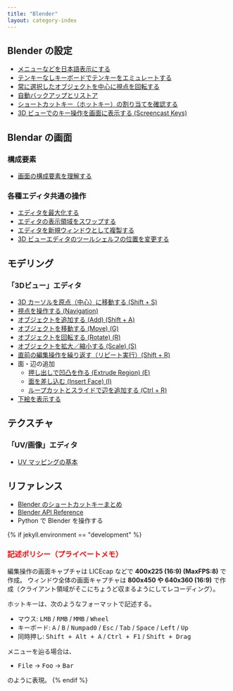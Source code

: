 ```yaml
---
title: "Blender"
layout: category-index
---
```


Blender の設定
----
- [メニューなどを日本語表示にする](settings/japanese.html)
- [テンキーなしキーボードでテンキーをエミュレートする](settings/emulate-tenkeys.html)
- [常に選択したオブジェクトを中心に視点を回転する](settings/rotate-around-selection.html)
- [自動バックアップとリストア](settings/backup.html)
- [ショートカットキー（ホットキー）の割り当てを確認する](settings/shortcut-keys.html)
- [3D ビューでのキー操作を画面に表示する (Screencast Keys)](settings/screencast-keys.html)


Blendar の画面
----
### 構成要素
- [画面の構成要素を理解する](ui/window.html)

### 各種エディタ共通の操作
- [エディタを最大化する](ui/expand-editor.html)
- [エディタの表示領域をスワップする](ui/swap-editors.html)
- [エディタを新規ウィンドウとして複製する](ui/duplicate-window.html)
- [3D ビューエディタのツールシェルフの位置を変更する](ui/flip-regions.html)


モデリング
----

### 「3Dビュー」エディタ
- [3D カーソルを原点（中心）に移動する (Shift + S)](3dview/snap-cursor-to-center.html)
- [視点を操作する (Navigation)](basic/navigation.html)
- [オブジェクトを追加する (Add) (Shift + A)](3dview/add.html)
- [オブジェクトを移動する (Move) (G)](3dview/move.html)
- [オブジェクトを回転する (Rotate) (R)](3dview/rotate.html)
- [オブジェクトを拡大／縮小する (Scale) (S)](3dview/scale.html)
- [直前の編集操作を繰り返す（リピート実行）(Shift + R)](3dview/repeat.html)
- 面・辺の追加
    - [押し出しで凹凸を作る (Extrude Region) (E)](3dview/extrude.html)
    - [面を差し込む (Insert Face) (I)](3dview/insert-face.html)
    - [ループカットとスライドで辺を追加する (Ctrl + R)](3dview/loopcut.html)
- [下絵を表示する](basic/underdrawing.html)


テクスチャ
----

### 「UV/画像」エディタ
- [UV マッピングの基本](texture/uv-mapping.html)


リファレンス
----
- [Blender のショートカットキーまとめ](shortcut/)
- [Blender API Reference](https://docs.blender.org/api/blender_python_api_current/)
- Python で Blender を操作する <!-- scripting/ -->

{% if jekyll.environment == "development" %}
<h3 style="color:red">記述ポリシー（プライベートメモ）</h3>

編集操作の画面キャプチャは LICEcap などで **400x225 (16:9) (MaxFPS:8)** で作成。
ウィンドウ全体の画面キャプチャは **800x450 や 640x360 (16:9)** で作成（クライアント領域がそこにちょうど収まるようにしてレコーディング）。

ホットキーは、次のようなフォーマットで記述する。

- マウス: <kbd>LMB</kbd> / <kbd>RMB</kbd> / <kbd>MMB</kbd> / <kbd>Wheel</kbd>
- キーボード: <kbd>A</kbd> / <kbd>B</kbd> / <kbd>Numpad0</kbd> / <kbd>Esc</kbd> / <kbd>Tab</kbd> / <kbd>Space</kbd> / <kbd>Left</kbd> / <kbd>Up</kbd>
- 同時押し: <kbd>Shift + Alt + A</kbd> / <kbd>Ctrl + F1</kbd> / <kbd>Shift + Drag</kbd>

メニューを辿る場合は、

- <kbd><samp>File</samp></kbd> → <kbd><samp>Foo</samp></kbd> → <kbd><samp>Bar</samp></kbd>

のように表現。
{% endif %}

